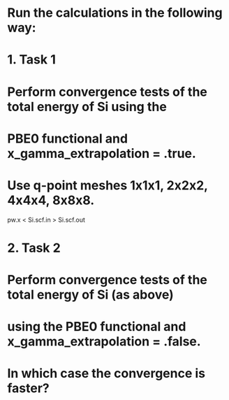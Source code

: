 # Run the calculations in the following way:

# 1. Task 1 
# Perform convergence tests of the total energy of Si using the 
# PBE0 functional and x_gamma_extrapolation = .true.
# Use q-point meshes 1x1x1, 2x2x2, 4x4x4, 8x8x8.

  pw.x < Si.scf.in > Si.scf.out

# 2. Task 2
# Perform convergence tests of the total energy of Si (as above) 
# using the PBE0 functional and x_gamma_extrapolation = .false.
# In which case the convergence is faster?
